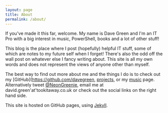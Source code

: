 ```yaml
---
layout: page
title: About
permalink: /about/
---
```


If you've made it this far, welcome. My name is Dave Green and I'm an IT Pro with a big interest in music, PowerShell, books and a lot of other stuff!

This blog is the place where I post (hopefully) helpful IT stuff, some of which are notes to my future self when I forget! There's also the odd off the wall post on whatever else I fancy writing about. This site is all my own words and does not represent the views of anyone other than myself.

The best way to find out more about me and the things I do is to check out my [GitHub](https://github.com/davegreen, [projects](http://tookitaway.co.uk/projects.html), or my [music](http://tookitaway.co.uk/music.html) page. Alternatively tweet [@NeonGreenie](https://twitter.com/neongreenie), email me at david.green'at'tookitaway.co.uk or check out the social links on the right hand side.

This site is hosted on GitHub pages, using [Jekyll](https://github.com/jekyll).
